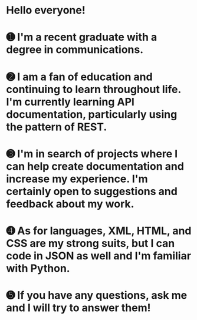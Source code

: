 # Hello everyone!
# ➊ I'm a recent graduate with a degree in communications.
# ➋ I am a fan of education and continuing to learn throughout life. I'm currently learning API documentation, particularly using the pattern of REST.
# ➌ I'm in search of projects where I can help create documentation and increase my experience. I'm certainly open to suggestions and feedback about my work.
# ➍ As for languages, XML, HTML, and CSS are my strong suits, but I can code in JSON as well and I'm familiar with Python.
# ➎ If you have any questions, ask me and I will try to answer them!
<!--
This is a comment.
-->
